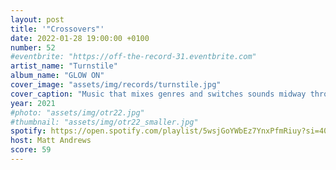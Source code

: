 ```yaml
---
layout: post
title: '"Crossovers"'
date: 2022-01-28 19:00:00 +0100
number: 52
#eventbrite: "https://off-the-record-31.eventbrite.com"
artist_name: "Turnstile"
album_name: "GLOW ON"
cover_image: "assets/img/records/turnstile.jpg"
cover_caption: "Music that mixes genres and switches sounds midway through each song."
year: 2021
#photo: "assets/img/otr22.jpg"
#thumbnail: "assets/img/otr22_smaller.jpg"
spotify: https://open.spotify.com/playlist/5wsjGoYWbEz7YnxPfmRiuy?si=40373d5f5ef9470b
host: Matt Andrews
score: 59
---
```

